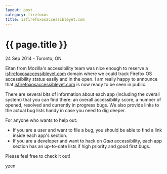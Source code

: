 ```yaml
---
layout: post
category: firefoxos
title: isfirefoxosaccessibleyet.com
---
```


{{ page.title }}
================

<p class="meta">24 Sep 2014 - Toronto, ON</p>

Eitan from Mozilla's accessibility team was nice enough to reserve a [isfirefoxosaccessibleyet.com](http://isfirefoxosaccessibleyet.com) domain where we could track Firefox OS accessibility status easily and in the open. I am really happy to announce that [isfirefoxosaccessibleyet.com](http://isfirefoxosaccessibleyet.com) is now ready to be seen in public.

There are several bits of information about each app (including the overall system) that you can find there: an overall accessibility score, a number of opened, resolved and currently in progress bugs. We also provide links to the actual bug lists handy in case you need to dig deeper.

For anyone who wants to help out:

* If you are a user and want to file a bug, you should be able to find a link inside each app's section.
* If you are a developer and want to hack on *Gaia* accessibility, each app section has an up-to-date lists if high priority and good first bugs.

Please feel free to check it out!

yzen
